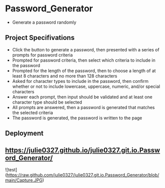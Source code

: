 Password_Generator
====
* Generate a password randomly
## Project Specifivations
* Click the button to generate a password, then presented with a series of prompts for password criteria
* Prompted for password criteria, then select which criteria to include in the password
* Prompted for the length of the password, then to choose a length of at least 8 characters and no more than 128 characters
* Asked for character types to include in the password, then confirm whether or not to include lowercase, uppercase, numeric, and/or special characters
* Answer each prompt, then input should be validated and at least one character type should be selected
* All prompts are answered, then a password is generated that matches the selected criteria
* The password is generated, the password is written to the page
## Deployment
https://julie0327.github.io/julie0327.git.io.Password_Generator/
---------
![test] (https://raw.github.com/julie0327/julie0327.git.io.Password_Generator/blob/main/Capture.JPG)
